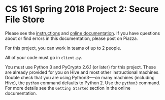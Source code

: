 CS 161 Spring 2018 Project 2: Secure File Store
===============================================

Please see the [instructions](http://inst.eecs.berkeley.edu/~cs161/sp18/projects/2/problems.pdf)
and [online documentation](http://inst.eecs.berkeley.edu/~cs161/sp18/projects/2/docs/gettingstarted.html).
If you have questions about or find errors in this documentation, please post on
Piazza.

For this project, you can work in teams of up to 2 people.

All of your code must go in `client.py`.

You must use Python 3 and PyCrypto 2.6.1 (or later) for this project. These are
already provided for you on Hive and most other instructional machines. Double
check that you are using Python3---on many machines (including Hive), the
`python` command defaults to Python 2. Use the `python3` command. For more
details see the `Getting Started` section in the online documentation.
